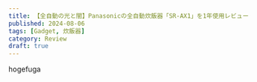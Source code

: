 ```yaml
---
title: 【全自動の光と闇】Panasonicの全自動炊飯器「SR-AX1」を1年使用レビュー
published: 2024-08-06
tags: [Gadget, 炊飯器]
category: Review
draft: true
---
```

hogefuga